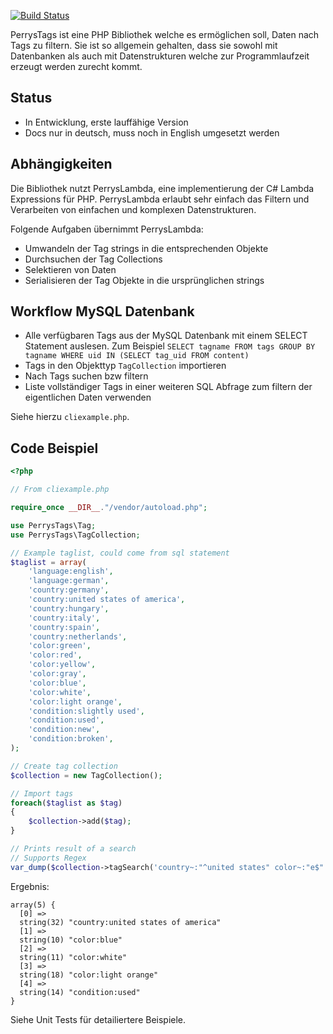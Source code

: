 
[![Build Status](https://travis-ci.org/perryflynn/PerrysTags.svg?branch=master)](https://travis-ci.org/perryflynn/PerrysTags)

PerrysTags ist eine PHP Bibliothek welche es ermöglichen soll, Daten nach Tags zu filtern.
Sie ist so allgemein gehalten, dass sie sowohl mit Datenbanken als auch mit Datenstrukturen
welche zur Programmlaufzeit erzeugt werden zurecht kommt.

## Status

- In Entwicklung, erste lauffähige Version
- Docs nur in deutsch, muss noch in English umgesetzt werden

## Abhängigkeiten

Die Bibliothek nutzt PerrysLambda, eine implementierung der C# Lambda Expressions
für PHP. PerrysLambda erlaubt sehr einfach das Filtern und Verarbeiten von einfachen
und komplexen Datenstrukturen.

Folgende Aufgaben übernimmt PerrysLambda:

- Umwandeln der Tag strings in die entsprechenden Objekte
- Durchsuchen der Tag Collections
- Selektieren von Daten
- Serialisieren der Tag Objekte in die ursprünglichen strings

## Workflow MySQL Datenbank

- Alle verfügbaren Tags aus der MySQL Datenbank mit einem SELECT Statement auslesen.
  Zum Beispiel `SELECT tagname FROM tags GROUP BY tagname WHERE uid IN (SELECT tag_uid FROM content)`
- Tags in den Objekttyp `TagCollection` importieren
- Nach Tags suchen bzw filtern
- Liste vollständiger Tags in einer weiteren SQL Abfrage zum filtern der eigentlichen
  Daten verwenden

Siehe hierzu `cliexample.php`.

## Code Beispiel

```php
<?php

// From cliexample.php

require_once __DIR__."/vendor/autoload.php";

use PerrysTags\Tag;
use PerrysTags\TagCollection;

// Example taglist, could come from sql statement
$taglist = array(
    'language:english',
    'language:german',
    'country:germany',
    'country:united states of america',
    'country:hungary',
    'country:italy',
    'country:spain',
    'country:netherlands',
    'color:green',
    'color:red',
    'color:yellow',
    'color:gray',
    'color:blue',
    'color:white',
    'color:light orange',
    'condition:slightly used',
    'condition:used',
    'condition:new',
    'condition:broken',
);

// Create tag collection
$collection = new TagCollection();

// Import tags
foreach($taglist as $tag)
{
    $collection->add($tag);
}

// Prints result of a search
// Supports Regex
var_dump($collection->tagSearch('country~:"^united states" color~:"e$" condition:used')->getTags()->serialize());
```

Ergebnis:

```
array(5) {
  [0] =>
  string(32) "country:united states of america"
  [1] =>
  string(10) "color:blue"
  [2] =>
  string(11) "color:white"
  [3] =>
  string(18) "color:light orange"
  [4] =>
  string(14) "condition:used"
}
```

Siehe Unit Tests für detailiertere Beispiele.
